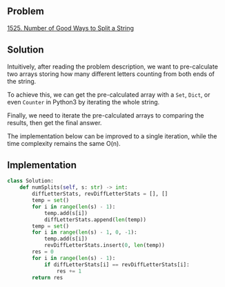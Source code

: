 ## Problem
[1525. Number of Good Ways to Split a String](https://leetcode.com/problems/number-of-good-ways-to-split-a-string/)

## Solution
Intuitively, after reading the problem description, we want to pre-calculate two arrays storing how many different letters counting from both ends of the string.

To achieve this, we can get the pre-calculated array with a `Set`, `Dict`, or even `Counter` in Python3 by iterating the whole string.

Finally, we need to iterate the pre-calculated arrays to comparing the results, then get the final answer.

The implementation below can be improved to a single iteration, while the time complexity remains the same O(n).

## Implementation
```python
class Solution:
    def numSplits(self, s: str) -> int:
        diffLetterStats, revDiffLetterStats = [], []
        temp = set()
        for i in range(len(s) - 1):
            temp.add(s[i])
            diffLetterStats.append(len(temp))
        temp = set()
        for i in range(len(s) - 1, 0, -1):
            temp.add(s[i])
            revDiffLetterStats.insert(0, len(temp))
        res = 0
        for i in range(len(s) - 1):
            if diffLetterStats[i] == revDiffLetterStats[i]:
                res += 1
        return res
```
